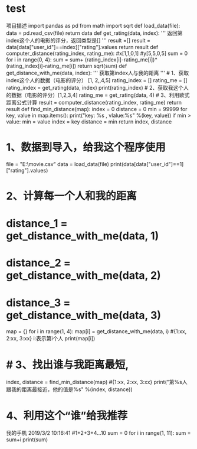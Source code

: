 # test
项目描述
import pandas as pd
from math import sqrt
def load_data(file):
    data = pd.read_csv(file)
    return data
def get_rating(data, index):
    '''
    返回第index这个人的电影的评分，返回类型是[]
    '''
    result =[]
    result = data[data["user_id"]==index]["rating"].values
    return result
def computer_distance(rating_index, rating_me):
    #x[1,1,0,1]
    #y[5,5,0,5]
    sum = 0
    for i in range(0, 4):
        sum = sum+ (rating_index[i]-rating_me[i])*(rating_index[i]-rating_me[i])
    return sqrt(sum)
def get_distance_with_me(data, index):
    '''
    获取第index人与我的距离
    '''
    # 1、获取index这个人的数据（电影的评分） [1, 2,,4,5]
    rating_index = []
    rating_me = []
    rating_index = get_rating(data, index)
    print(rating_index)
    # 2、获取我这个人的数据（电影的评分）[1,2,3,4]
    rating_me = get_rating(data, 4)
    # 3、利用欧式距离公式计算
    result = computer_distance(rating_index, rating_me)
    return result
def find_min_distance(map):
    index = 0
    distance = 0
    min = 99999
    for key, value in map.items():
        print("key: %s , vlalue:%s" %(key, value))
        if min > value:
            min = value
            index = key
    distance = min
    return index, distance
# 1、数据到导入，给我这个程序使用
file = "E:\\movie.csv"
data = load_data(file)
print(data[data["user_id"]==1]["rating"].values)
# 2、计算每一个人和我的距离
# distance_1 = get_distance_with_me(data, 1)
# distance_2 = get_distance_with_me(data, 2)
# distance_3 = get_distance_with_me(data, 3)
map = {}
for i in range(1, 4):
    map[i] = get_distance_with_me(data, i) #{1:xx, 2:xx, 3:xx} i:表示第i个人
    print(map[i])
# # 3、找出谁与我距离最短,
index, distance = find_min_distance(map) #{1:xx, 2:xx, 3:xx}
print("第%s人跟我的距离最接近，他的值是%s" %(index, distance))
# 4、利用这个“谁”给我推荐

我的手机 2019/3/2 10:16:41
#1+2+3+4...10
sum = 0
for i in range(1, 11):
    sum = sum+i
print(sum)

